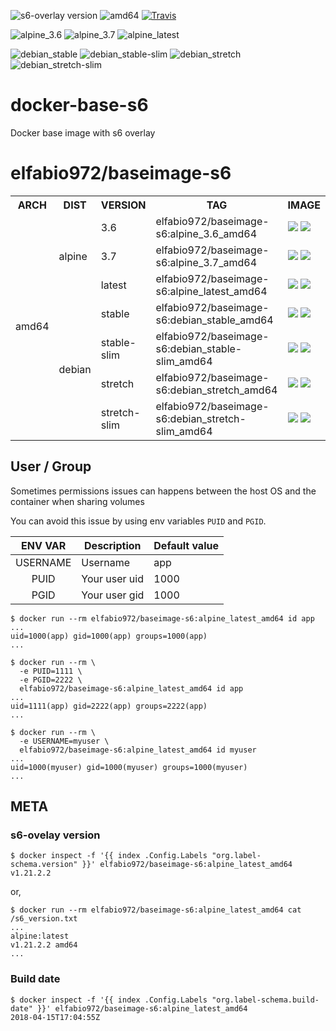 ![s6-overlay version](https://img.shields.io/badge/s6--overlay-v.21.2.2-blue.svg)
![amd64](https://img.shields.io/badge/arch-amd64-green.svg)
[![Travis](https://img.shields.io/travis/USER/REPO.svg)](https://travis-ci.org/fsimplice/docker-baseimage-s6)

![alpine_3.6](https://img.shields.io/badge/alpine-3.6-red.svg)
![alpine_3.7](https://img.shields.io/badge/alpine-3.7-red.svg)
![alpine_latest](https://img.shields.io/badge/alpine-latest-red.svg)

![debian_stable](https://img.shields.io/badge/debian-stable-red.svg)
![debian_stable-slim](https://img.shields.io/badge/debian-stable--slim-red.svg)
![debian_stretch](https://img.shields.io/badge/debian-stretch-red.svg)
![debian_stretch-slim](https://img.shields.io/badge/debian-stretch--slim-red.svg)


# docker-base-s6
Docker base image with s6 overlay


# elfabio972/baseimage-s6

<table>
<tr>
  <th>ARCH</th>
  <th>DIST</th>
  <th>VERSION</th>
  <th>TAG</th>
  <th>IMAGE</th>
</tr>
<tr>
  <td rowspan="7">amd64</td>
  <td rowspan="3">alpine</td>
  <td>3.6</td>
  <td>elfabio972/baseimage-s6:alpine_3.6_amd64</td>
  <td>
    <a href="https://microbadger.com/images/elfabio972/baseimage-s6:alpine_3.6_amd64" title="Get your own image badge on microbadger.com"><img src="https://images.microbadger.com/badges/image/elfabio972/baseimage-s6:alpine_3.6_amd64.svg"></a>
    <a href="https://microbadger.com/images/elfabio972/baseimage-s6:alpine_3.6_amd64" title="Get your own commit badge on microbadger.com"><img src="https://images.microbadger.com/badges/commit/elfabio972/baseimage-s6:alpine_3.6_amd64.svg"></a>
  </td>
</tr>
<tr>
  <td>3.7</td>
  <td>elfabio972/baseimage-s6:alpine_3.7_amd64</td>
  <td>
    <a href="https://microbadger.com/images/elfabio972/baseimage-s6:alpine_3.7_amd64" title="Get your own image badge on microbadger.com"><img src="https://images.microbadger.com/badges/image/elfabio972/baseimage-s6:alpine_3.7_amd64.svg"></a>
    <a href="https://microbadger.com/images/elfabio972/baseimage-s6:alpine_3.7_amd64" title="Get your own commit badge on microbadger.com"><img src="https://images.microbadger.com/badges/commit/elfabio972/baseimage-s6:alpine_3.7_amd64.svg"></a>
  </td>
</tr>
<tr>
  <td>latest</td>
  <td>elfabio972/baseimage-s6:alpine_latest_amd64</td>
  <td>
    <a href="https://microbadger.com/images/elfabio972/baseimage-s6:alpine_latest_amd64" title="Get your own image badge on microbadger.com"><img src="https://images.microbadger.com/badges/image/elfabio972/baseimage-s6:alpine_latest_amd64.svg"></a>
    <a href="https://microbadger.com/images/elfabio972/baseimage-s6:alpine_latest_amd64" title="Get your own commit badge on microbadger.com"><img src="https://images.microbadger.com/badges/commit/elfabio972/baseimage-s6:alpine_latest_amd64.svg"></a>
  </td>
</tr>
<tr>
  <td rowspan="4">debian</td>
  <td>stable</td>
  <td>elfabio972/baseimage-s6:debian_stable_amd64</td>
  <td>
    <a href="https://microbadger.com/images/elfabio972/baseimage-s6:debian_stable_amd64" title="Get your own image badge on microbadger.com"><img src="https://images.microbadger.com/badges/image/elfabio972/baseimage-s6:debian_stable_amd64.svg"></a>
    <a href="https://microbadger.com/images/elfabio972/baseimage-s6:debian_stable_amd64" title="Get your own commit badge on microbadger.com"><img src="https://images.microbadger.com/badges/commit/elfabio972/baseimage-s6:debian_stable_amd64.svg"></a>
  </td>
</tr>
<tr>
  <td>stable-slim</td>
  <td>elfabio972/baseimage-s6:debian_stable-slim_amd64</td>
  <td>
    <a href="https://microbadger.com/images/elfabio972/baseimage-s6:debian_stable-slim_amd64" title="Get your own image badge on microbadger.com"><img src="https://images.microbadger.com/badges/image/elfabio972/baseimage-s6:debian_stable-slim_amd64.svg"></a>
    <a href="https://microbadger.com/images/elfabio972/baseimage-s6:debian_stable-slim_amd64" title="Get your own commit badge on microbadger.com"><img src="https://images.microbadger.com/badges/commit/elfabio972/baseimage-s6:debian_stable-slim_amd64.svg"></a>
  </td>
</tr>
<tr>
  <td>stretch</td>
  <td>elfabio972/baseimage-s6:debian_stretch_amd64</td>
  <td>
    <a href="https://microbadger.com/images/elfabio972/baseimage-s6:debian_stretch_amd64" title="Get your own image badge on microbadger.com"><img src="https://images.microbadger.com/badges/image/elfabio972/baseimage-s6:debian_stretch_amd64.svg"></a>
    <a href="https://microbadger.com/images/elfabio972/baseimage-s6:debian_stretch_amd64" title="Get your own commit badge on microbadger.com"><img src="https://images.microbadger.com/badges/commit/elfabio972/baseimage-s6:debian_stretch_amd64.svg"></a>
  </td>
</tr>
<tr>
  <td>stretch-slim</td>
  <td>elfabio972/baseimage-s6:debian_stretch-slim_amd64</td>
  <td>
    <a href="https://microbadger.com/images/elfabio972/baseimage-s6:debian_stretch-slim_amd64" title="Get your own image badge on microbadger.com"><img src="https://images.microbadger.com/badges/image/elfabio972/baseimage-s6:debian_stretch-slim_amd64.svg"></a>
    <a href="https://microbadger.com/images/elfabio972/baseimage-s6:debian_stretch-slim_amd64" title="Get your own commit badge on microbadger.com"><img src="https://images.microbadger.com/badges/commit/elfabio972/baseimage-s6:debian_stretch-slim_amd64.svg"></a>
  </td>
</tr>
</table>

## User / Group

Sometimes permissions issues can happens between the host OS and the container when sharing volumes

You can avoid this issue by using env variables `PUID` and `PGID`.

| ENV VAR | Description | Default value | 
| :---: | --- | -- |
| USERNAME | Username | app |
| PUID | Your user uid | 1000 |
| PGID | Your user gid | 1000 |

```shell
$ docker run --rm elfabio972/baseimage-s6:alpine_latest_amd64 id app
...
uid=1000(app) gid=1000(app) groups=1000(app)
...
```

```shell
$ docker run --rm \
  -e PUID=1111 \
  -e PGID=2222 \
  elfabio972/baseimage-s6:alpine_latest_amd64 id app
...
uid=1111(app) gid=2222(app) groups=2222(app)
...
```

```shell
$ docker run --rm \
  -e USERNAME=myuser \
  elfabio972/baseimage-s6:alpine_latest_amd64 id myuser
...
uid=1000(myuser) gid=1000(myuser) groups=1000(myuser)
...
```

## META

### s6-ovelay version

```shell
$ docker inspect -f '{{ index .Config.Labels "org.label-schema.version" }}' elfabio972/baseimage-s6:alpine_latest_amd64
v1.21.2.2
```

or,

```shell
$ docker run --rm elfabio972/baseimage-s6:alpine_latest_amd64 cat /s6_version.txt
...
alpine:latest
v1.21.2.2 amd64
...
```

### Build date
```shell
$ docker inspect -f '{{ index .Config.Labels "org.label-schema.build-date" }}' elfabio972/baseimage-s6:alpine_latest_amd64
2018-04-15T17:04:55Z
```







